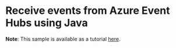 # Receive events from Azure Event Hubs using Java

**Note**: This sample is available as a tutorial [here](https://docs.microsoft.com/azure/event-hubs/event-hubs-java-get-started-receive-eph).
